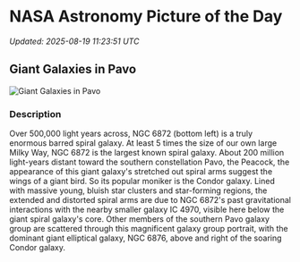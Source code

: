 # NASA Astronomy Picture of the Day

_Updated: 2025-08-19 11:23:51 UTC_

## Giant Galaxies in Pavo

![Giant Galaxies in Pavo](https://apod.nasa.gov/apod/image/2508/NGC6872_block1024.jpg)

### Description

Over 500,000 light years across, NGC 6872 (bottom left) is a truly enormous barred spiral galaxy. At least 5 times the size of our own large Milky Way, NGC 6872 is the largest known spiral galaxy. About 200 million light-years distant toward the southern constellation Pavo, the Peacock, the appearance of this giant galaxy's stretched out spiral arms suggest the wings of a giant bird. So its popular moniker is the Condor galaxy. Lined with massive young, bluish star clusters and star-forming regions, the extended and distorted spiral arms are due to NGC 6872's past gravitational interactions with the nearby smaller galaxy IC 4970, visible here below the giant spiral galaxy's core. Other members of the southern Pavo galaxy group are scattered through this magnificent galaxy group portrait, with the dominant giant elliptical galaxy, NGC 6876, above and right of the soaring Condor galaxy.
